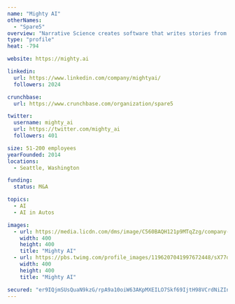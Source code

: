 ```yaml
---
name: "Mighty AI"
otherNames:
  - "Spare5"
overview: "Narrative Science creates software that writes stories from data to drive understanding and better results.  How the future gets written."
type: "profile"
heat: -794

website: https://mighty.ai

linkedin:
  url: https://www.linkedin.com/company/mightyai/
  followers: 2024

crunchbase:
  url: https://www.crunchbase.com/organization/spare5

twitter:
  username: mighty_ai
  url: https://twitter.com/mighty_ai
  followers: 401

size: 51-200 employees
yearFounded: 2014
locations:
  - Seattle, Washington

funding:
  status: M&A

topics:
  - AI
  - AI in Autos

images:
  - url: https://media.licdn.com/dms/image/C560BAQH121p9MTqZzg/company-logo_400_400/0?e=1582156800&v=beta&t=WUqzDYCukYJx4a2XxuZSqkTBkFX9brOSoFz3pIEEbtQ
    width: 400
    height: 400
    title: "Mighty AI"
  - url: https://pbs.twimg.com/profile_images/1196207041997672448/sX77d5b1_400x400.jpg
    width: 400
    height: 400
    title: "Mighty AI"

secured: "er9IQjmSUsQuaN9kzG/rpA9a10oiW63AKpMXEILO7Skf69IjtH98VCrdNiZInwclnN7WXlPbUhYFa3QH6bMsmYzJmUFsCGN9S0oQqaoko26nI35Bg9OSC97zebqNQPN+BywyyE4flP5klIEDGVL3aYfCmBzJxVGYY/Ozgi1HTQTQZfTmrhyNzcEwUb5ZfWAGZ+96NW/q70XoFw1scUQBu0nSA54l74naPKrD1oVUoXjGbxRz25bcB8MKhSczWFL0dEVBif14A4kYXs/V1pATQyoWPRHDDsBQDeOFiUoEzOYgNKtUolBUbGlXD4iVrTX8;b5SlQZFDj7HXseV8jK+UIw=="
---
```


